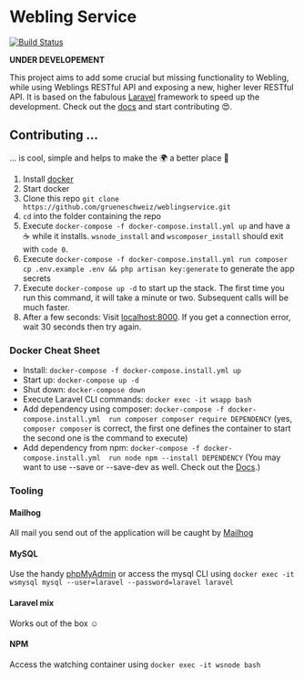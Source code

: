 # Webling Service

[![Build Status](https://travis-ci.com/grueneschweiz/weblingservice.svg?branch=master)](https://travis-ci.com/grueneschweiz/weblingservice)

**UNDER DEVELOPEMENT**

This project aims to add some crucial but missing functionality to Webling,
while using Weblings RESTful API and exposing a new, higher lever RESTful
API. It is based on the fabulous [Laravel](https://laravel.com/) framework
to speed up the development. Check out the [docs](https://laravel.com/docs/5.6)
and start contributing 😍.

## Contributing ...
... is cool, simple and helps to make the 🌍 a better place 🤩
1. Install [docker](https://store.docker.com/search?offering=community&type=edition)
1. Start docker
1. Clone this repo `git clone https://github.com/grueneschweiz/weblingservice.git`
1. `cd` into the folder containing the repo
1. Execute `docker-compose -f docker-compose.install.yml up` and have a ☕️ while 
it installs. `wsnode_install` and `wscomposer_install` should exit with `code 0`.
1. Execute `docker-compose -f docker-compose.install.yml run composer 
cp .env.example .env && php artisan key:generate` to generate the app secrets
1. Execute `docker-compose up -d` to start up the stack. The first time you run
this command, it will take a minute or two. Subsequent calls will be much faster.
1. After a few seconds: Visit [localhost:8000](http://localhost:8000). If you
get a connection error, wait 30 seconds then try again. 

### Docker Cheat Sheet
- Install: `docker-compose -f docker-compose.install.yml up`
- Start up: `docker-compose up -d`
- Shut down: `docker-compose down`
- Execute Laravel CLI commands: `docker exec -it wsapp bash`
- Add dependency using composer: `docker-compose -f docker-compose.install.yml 
run composer composer require DEPENDENCY` (yes, `composer composer` is correct,
the first one defines the container to start the second one is the command to
execute)
- Add dependency from npm: `docker-compose -f docker-compose.install.yml 
run node npm --install DEPENDENCY` (You may want to use --save or --save-dev as
well. Check out the [Docs](https://docs.npmjs.com/cli/install).)

### Tooling
#### Mailhog
All mail you send out of the application will be caught by [Mailhog](http://localhost:8020)

#### MySQL
Use the handy [phpMyAdmin](http://localhost:8010) or access the mysql CLI using
`docker exec -it wsmysql mysql --user=laravel --password=laravel laravel` 

#### Laravel mix
Works out of the box ☺️

#### NPM
Access the watching container using `docker exec -it wsnode bash`
